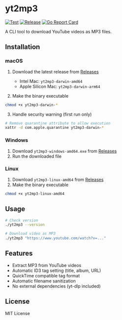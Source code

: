 # yt2mp3

[![Test](https://github.com/taross-f/yt2mp3/actions/workflows/test.yml/badge.svg)](https://github.com/taross-f/yt2mp3/actions/workflows/test.yml)
[![Release](https://github.com/taross-f/yt2mp3/actions/workflows/release.yml/badge.svg)](https://github.com/taross-f/yt2mp3/actions/workflows/release.yml)
[![Go Report Card](https://goreportcard.com/badge/github.com/taross-f/yt2mp3)](https://goreportcard.com/report/github.com/taross-f/yt2mp3)

A CLI tool to download YouTube videos as MP3 files.

## Installation

### macOS

1. Download the latest release from [Releases](https://github.com/taross-f/yt2mp3/releases)
   - Intel Mac: `yt2mp3-darwin-amd64`
   - Apple Silicon Mac: `yt2mp3-darwin-arm64`

2. Make the binary executable
```bash
chmod +x yt2mp3-darwin-*
```

3. Handle security warning (first run only)
```bash
# Remove quarantine attribute to allow execution
xattr -d com.apple.quarantine yt2mp3-darwin-*
```

### Windows

1. Download `yt2mp3-windows-amd64.exe` from [Releases](https://github.com/taross-f/yt2mp3/releases)
2. Run the downloaded file

### Linux

1. Download `yt2mp3-linux-amd64` from [Releases](https://github.com/taross-f/yt2mp3/releases)
2. Make the binary executable
```bash
chmod +x yt2mp3-linux-amd64
```

## Usage

```bash
# Check version
./yt2mp3 --version

# Download video as MP3
./yt2mp3 "https://www.youtube.com/watch?v=..."
```

## Features

- Extract MP3 from YouTube videos
- Automatic ID3 tag setting (title, album, URL)
- QuickTime compatible tag format
- Automatic filename sanitization
- No external dependencies (yt-dlp included)

## License

MIT License 